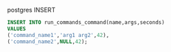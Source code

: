 postgres INSERT
```sql
INSERT INTO run_commands_command(name,args,seconds)
VALUES
('command_name1','arg1 arg2',42),
('command_name2',NULL,42);
```
